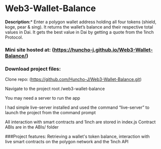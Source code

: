 # Web3-Wallet-Balance

**Description:***
Enter a polygon wallet address holding all four tokens (shield, koge, pear & sing). It returns the wallet’s balance and their respective total values in Dai. It gets the best value in Dai by getting a quote from the 1inch Protocol.

### Mini site hosted at: (https://huncho-j.github.io/Web3-Wallet-Balance/)

### Download project files:

Clone repo: (https://github.com/Huncho-J/Web3-Wallet-Balance.git)

Navigate to the project root /web3-wallet-balance

You may need a server to run the app

I had simple live-server installed and used the command “live-server” to launch the project from the command prompt 

<p>All interaction with smart contracts and 1inch are stored in index.js
Contract ABIs are in the ABIs/ folder </p>

###Project features:
Retrieving a wallet's token balance, interaction with live smart contracts on the polygon network and the 1inch API
